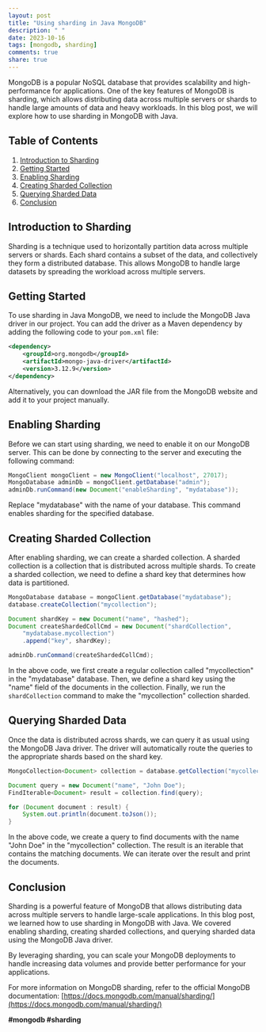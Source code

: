 ```yaml
---
layout: post
title: "Using sharding in Java MongoDB"
description: " "
date: 2023-10-16
tags: [mongodb, sharding]
comments: true
share: true
---
```


MongoDB is a popular NoSQL database that provides scalability and high-performance for applications. One of the key features of MongoDB is sharding, which allows distributing data across multiple servers or shards to handle large amounts of data and heavy workloads. In this blog post, we will explore how to use sharding in MongoDB with Java.

## Table of Contents

1. [Introduction to Sharding](#introduction-to-sharding)
2. [Getting Started](#getting-started)
3. [Enabling Sharding](#enabling-sharding)
4. [Creating Sharded Collection](#creating-sharded-collection)
5. [Querying Sharded Data](#querying-sharded-data)
6. [Conclusion](#conclusion)

## Introduction to Sharding

Sharding is a technique used to horizontally partition data across multiple servers or shards. Each shard contains a subset of the data, and collectively they form a distributed database. This allows MongoDB to handle large datasets by spreading the workload across multiple servers.

## Getting Started

To use sharding in Java MongoDB, we need to include the MongoDB Java driver in our project. You can add the driver as a Maven dependency by adding the following code to your `pom.xml` file:

```xml
<dependency>
    <groupId>org.mongodb</groupId>
    <artifactId>mongo-java-driver</artifactId>
    <version>3.12.9</version>
</dependency>
```

Alternatively, you can download the JAR file from the MongoDB website and add it to your project manually.

## Enabling Sharding

Before we can start using sharding, we need to enable it on our MongoDB server. This can be done by connecting to the server and executing the following command:

```java
MongoClient mongoClient = new MongoClient("localhost", 27017);
MongoDatabase adminDb = mongoClient.getDatabase("admin");
adminDb.runCommand(new Document("enableSharding", "mydatabase"));
```

Replace "mydatabase" with the name of your database. This command enables sharding for the specified database.

## Creating Sharded Collection

After enabling sharding, we can create a sharded collection. A sharded collection is a collection that is distributed across multiple shards. To create a sharded collection, we need to define a shard key that determines how data is partitioned. 

```java
MongoDatabase database = mongoClient.getDatabase("mydatabase");
database.createCollection("mycollection");

Document shardKey = new Document("name", "hashed");
Document createShardedCollCmd = new Document("shardCollection", 
    "mydatabase.mycollection")
    .append("key", shardKey);

adminDb.runCommand(createShardedCollCmd);
```

In the above code, we first create a regular collection called "mycollection" in the "mydatabase" database. Then, we define a shard key using the "name" field of the documents in the collection. Finally, we run the `shardCollection` command to make the "mycollection" collection sharded.

## Querying Sharded Data

Once the data is distributed across shards, we can query it as usual using the MongoDB Java driver. The driver will automatically route the queries to the appropriate shards based on the shard key.

```java
MongoCollection<Document> collection = database.getCollection("mycollection");

Document query = new Document("name", "John Doe");
FindIterable<Document> result = collection.find(query);

for (Document document : result) {
    System.out.println(document.toJson());
}
```

In the above code, we create a query to find documents with the name "John Doe" in the "mycollection" collection. The result is an iterable that contains the matching documents. We can iterate over the result and print the documents.

## Conclusion

Sharding is a powerful feature of MongoDB that allows distributing data across multiple servers to handle large-scale applications. In this blog post, we learned how to use sharding in MongoDB with Java. We covered enabling sharding, creating sharded collections, and querying sharded data using the MongoDB Java driver.

By leveraging sharding, you can scale your MongoDB deployments to handle increasing data volumes and provide better performance for your applications.

For more information on MongoDB sharding, refer to the official MongoDB documentation: [https://docs.mongodb.com/manual/sharding/](https://docs.mongodb.com/manual/sharding/)

**#mongodb #sharding**